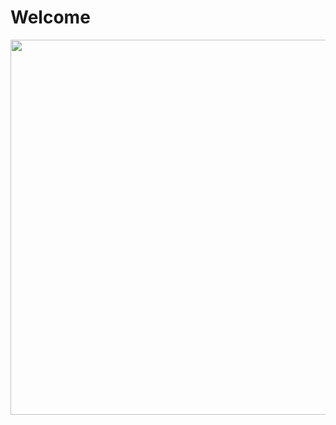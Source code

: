 
# Welcome
<p  align="center"><img height="600" src = "https://github.com/Bhard27/Bhard27/blob/master/mee.gif"></p>



